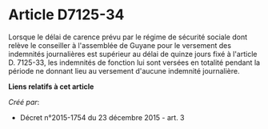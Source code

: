 # Article D7125-34

Lorsque le délai de carence prévu par le régime de sécurité sociale dont relève le conseiller à l'assemblée de Guyane pour le
versement des indemnités journalières est supérieur au délai de quinze jours fixé à l'article D. 7125-33, les indemnités de
fonction lui sont versées en totalité pendant la période ne donnant lieu au versement d'aucune indemnité journalière.

**Liens relatifs à cet article**

_Créé par_:

  - Décret n°2015-1754 du 23 décembre 2015 - art. 3

